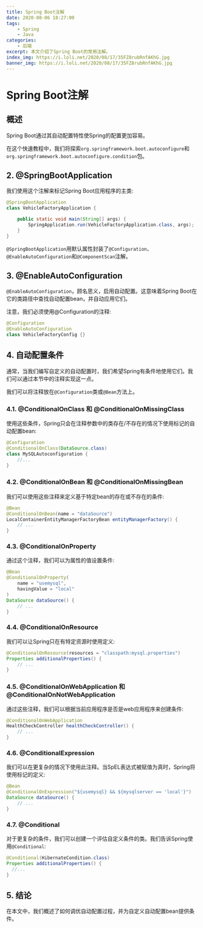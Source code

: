 ```yaml
---
title: Spring Boot注解
date: 2020-08-06 18:27:00
tags:
    - Spring
    - Java
categories:
    - 后端
excerpt: 本文介绍了Spring Boot的常用注解。
index_img: https://i.loli.net/2020/08/17/35FZ8rubRnfAKhG.jpg
banner_img: https://i.loli.net/2020/08/17/35FZ8rubRnfAKhG.jpg
---
```


# Spring Boot注解
## 概述
Spring Boot通过其自动配置特性使Spring的配置更加容易。

在这个快速教程中，我们将探索`org.springframework.boot.autoconfigure`和 `org.springframework.boot.autoconfigure.condition`包。

## 2. @SpringBootApplication

我们使用这个注解来标记Spring Boot应用程序的主类:

```Java
@SpringBootApplication
class VehicleFactoryApplication {

    public static void main(String[] args) {
        SpringApplication.run(VehicleFactoryApplication.class, args);
    }
}
```

`@SpringBootApplication`用默认属性封装了`@Configuration`、`@EnableAutoConfiguration`和`@ComponentScan`注解。

## 3. @EnableAutoConfiguration
`@EnableAutoConfiguration`，顾名思义，启用自动配置。这意味着Spring Boot在它的类路径中查找自动配置bean，并自动应用它们。

注意，我们必须使用@Configuration的注释:

```Java
@Configuration
@EnableAutoConfiguration
class VehicleFactoryConfig {}

```

## 4. 自动配置条件
通常，当我们编写自定义的自动配置时，我们希望Spring有条件地使用它们。我们可以通过本节中的注释实现这一点。

我们可以将注释放在`@Configuration`类或`@Bean`方法上。

### 4.1. @ConditionalOnClass 和 @ConditionalOnMissingClass
使用这些条件，Spring只会在注释参数中的类存在/不存在的情况下使用标记的自动配置bean:

```Java
@Configuration
@ConditionalOnClass(DataSource.class)
class MySQLAutoconfiguration {
    //...
}
```
### 4.2. @ConditionalOnBean 和 @ConditionalOnMissingBean
我们可以使用这些注释来定义基于特定bean的存在或不存在的条件:

```Java
@Bean
@ConditionalOnBean(name = "dataSource")
LocalContainerEntityManagerFactoryBean entityManagerFactory() {
    // ...
}
```

### 4.3. @ConditionalOnProperty
通过这个注释，我们可以为属性的值设置条件:

```Java
@Bean
@ConditionalOnProperty(
    name = "usemysql",
    havingValue = "local"
)
DataSource dataSource() {
    // ...
}
```

### 4.4. @ConditionalOnResource
我们可以让Spring只在有特定资源时使用定义:

```Java
@ConditionalOnResource(resources = "classpath:mysql.properties")
Properties additionalProperties() {
    // ...
}
```

### 4.5. @ConditionalOnWebApplication 和 @ConditionalOnNotWebApplication
通过这些注释，我们可以根据当前应用程序是否是web应用程序来创建条件:

```Java
@ConditionalOnWebApplication
HealthCheckController healthCheckController() {
    // ...
}
```

### 4.6. @ConditionalExpression
我们可以在更复杂的情况下使用此注释。当SpEL表达式被赋值为真时，Spring将使用标记的定义:

```Java
@Bean
@ConditionalOnExpression("${usemysql} && ${mysqlserver == 'local'}")
DataSource dataSource() {
    // ...
}
```

### 4.7. @Conditional
对于更复杂的条件，我们可以创建一个评估自定义条件的类。我们告诉Spring使用`@Conditional`:

```Java
@Conditional(HibernateCondition.class)
Properties additionalProperties() {
  //...
}
```

## 5. 结论
在本文中，我们概述了如何调优自动配置过程，并为自定义自动配置bean提供条件。
